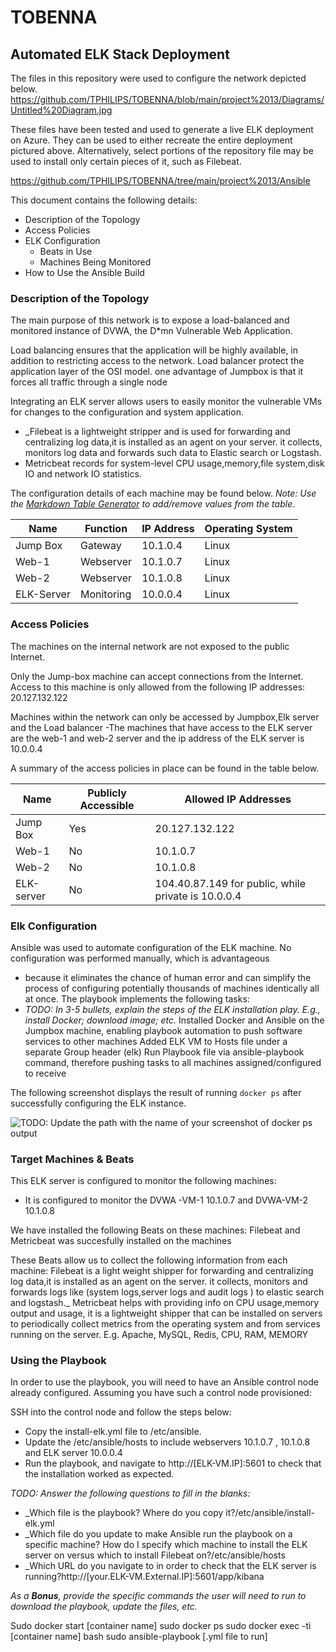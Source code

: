 # TOBENNA
## Automated ELK Stack Deployment

The files in this repository were used to configure the network depicted below.
https://github.com/TPHILIPS/TOBENNA/blob/main/project%2013/Diagrams/Untitled%20Diagram.jpg

These files have been tested and used to generate a live ELK deployment on Azure. They can be used to either recreate the entire deployment pictured above. Alternatively, select portions of the repository file may be used to install only certain pieces of it, such as Filebeat.

  https://github.com/TPHILIPS/TOBENNA/tree/main/project%2013/Ansible

This document contains the following details:
- Description of the Topology
- Access Policies
- ELK Configuration
  - Beats in Use
  - Machines Being Monitored
- How to Use the Ansible Build


### Description of the Topology

The main purpose of this network is to expose a load-balanced and monitored instance of DVWA, the D*mn Vulnerable Web Application.

Load balancing ensures that the application will be highly available, in addition to restricting access to the network.
Load balancer protect the application layer of the OSI model. one advantage of Jumpbox is that it forces all traffic through a single node

Integrating an ELK server allows users to easily monitor the vulnerable VMs for changes to the configuration and system application.
- _Filebeat is a lightweight stripper and is used for forwarding and centralizing log data,it is installed as an agent on your server. it collects, monitors log data and forwards such data to Elastic search or Logstash.
- Metricbeat records for system-level CPU usage,memory,file system,disk IO and network IO statistics.

The configuration details of each machine may be found below.
_Note: Use the [Markdown Table Generator](http://www.tablesgenerator.com/markdown_tables) to add/remove values from the table_.

| Name     | Function | IP Address | Operating System |
|----------|----------|------------|------------------|
| Jump Box | Gateway  | 10.1.0.4   | Linux            |
| Web-1     |Webserver          |   10.1.0.7       |       Linux           |
| Web-2    |Webserver          |  10.1.0.8        |    Linux              |
| ELK-Server    |    Monitoring      |  10.0.0.4          | Linux                 |

### Access Policies

The machines on the internal network are not exposed to the public Internet. 

Only the Jump-box machine can accept connections from the Internet. Access to this machine is only allowed from the following IP addresses:
20.127.132.122

Machines within the network can only be accessed by Jumpbox,Elk server and the Load balancer
-The machines that have access to the ELK server are the web-1 and web-2 server and the ip address of the ELK server is 10.0.0.4

A summary of the access policies in place can be found in the table below.

| Name     | Publicly Accessible | Allowed IP Addresses |
|----------|---------------------|----------------------|
| Jump Box | Yes            | 20.127.132.122    |
|  Web-1   |    No              |  10.1.0.7                    |
|  Web-2   |   No               | 10.1.0.8                     |
|   ELK-server      |  No      |     104.40.87.149 for public, while private is 10.0.0.4               |
### Elk Configuration

Ansible was used to automate configuration of the ELK machine. No configuration was performed manually, which is advantageous 
- because it eliminates the chance of human error and can simplify the process of configuring potentially thousands of machines identically all at once.
The playbook implements the following tasks:
- _TODO: In 3-5 bullets, explain the steps of the ELK installation play. E.g., install Docker; download image; etc._
Installed Docker and Ansible on the Jumpbox machine, enabling playbook automation to push software services to other machines
Added ELK VM to Hosts file under a separate Group header (elk)
Run Playbook file via ansible-playbook command, therefore pushing tasks to all machines assigned/configured to receive

The following screenshot displays the result of running `docker ps` after successfully configuring the ELK instance.

![TODO: Update the path with the name of your screenshot of docker ps output](Images/docker_ps_output.png)

### Target Machines & Beats
This ELK server is configured to monitor the following machines:
- It is configured to monitor the DVWA -VM-1 10.1.0.7 and DVWA-VM-2 10.1.0.8

We have installed the following Beats on these machines:
Filebeat and Metricbeat was succesfully installed on the machines

These Beats allow us to collect the following information from each machine:
Filebeat is a light weight shipper for forwarding and centralizing log data,it is installed as an agent on the server. it collects, monitors and forwards logs like (system logs,server logs and audit logs ) to elastic search and logstash._
Metricbeat helps with providing info on CPU usage,memory output and usage, it is a lightweight shipper that can be installed on servers to periodically collect metrics from the operating system and from services running on the server. E.g. Apache, MySQL, Redis, CPU, RAM, MEMORY

### Using the Playbook
In order to use the playbook, you will need to have an Ansible control node already configured. Assuming you have such a control node provisioned: 

SSH into the control node and follow the steps below:
- Copy the install-elk.yml file to /etc/ansible.
- Update the /etc/ansible/hosts to include webservers 10.1.0.7 , 10.1.0.8 and ELK server 10.0.0.4
- Run the playbook, and navigate to http://[ELK-VM.IP]:5601 to check that the installation worked as expected.

_TODO: Answer the following questions to fill in the blanks:_
- _Which file is the playbook? Where do you copy it?/etc/ansible/install-elk.yml
- _Which file do you update to make Ansible run the playbook on a specific machine? How do I specify which machine to install the ELK server on versus which to install Filebeat on?/etc/ansible/hosts
- _Which URL do you navigate to in order to check that the ELK server is running?http://[your.ELK-VM.External.IP]:5601/app/kibana

_As a **Bonus**, provide the specific commands the user will need to run to download the playbook, update the files, etc._

Sudo docker start [container name]
sudo docker ps
sudo docker exec -ti [container name] bash
sudo ansible-playbook [.yml file to run]
